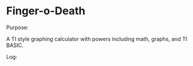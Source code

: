 Finger-o-Death
==============
Purpose:

A TI style graphing calculator with powers including math, graphs, and TI BASIC.

Log:
